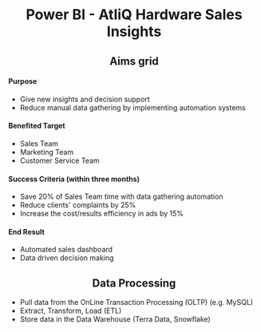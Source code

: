 <h1 align='center'>Power BI - AtliQ Hardware Sales Insights</h1>

<h2 align='center'>Aims grid</h2>

#### Purpose
- Give new insights and decision support
- Reduce manual data gathering by implementing automation systems

#### Benefited Target
- Sales Team
- Marketing Team
- Customer Service Team

#### Success Criteria (within three months)
- Save 20% of Sales Team time with data gathering automation
- Reduce clients' complaints by 25%
- Increase the cost/results efficiency in ads by 15%

#### End Result
- Automated sales dashboard
- Data driven decision making


<h2 align='center'>Data Processing</h2>

- Pull data from the OnLine Transaction Processing (OLTP) (e.g. MySQL)
- Extract, Transform, Load (ETL)
- Store data in the Data Warehouse (Terra Data, Snowflake)
















